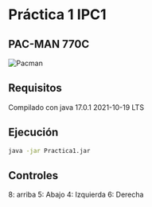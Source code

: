 # Práctica 1 IPC1

## PAC-MAN 770C 

![Pacman](https://static.wikia.nocookie.net/ssbb/images/6/6f/Pac-Man_SSB4.png/revision/latest?cb=20140611041431&path-prefix=es)

## Requisitos
Compilado con java 17.0.1 2021-10-19 LTS

## Ejecución

```sh
java -jar Practica1.jar
```

## Controles

8: arriba
5: Abajo
4: Izquierda
6: Derecha
